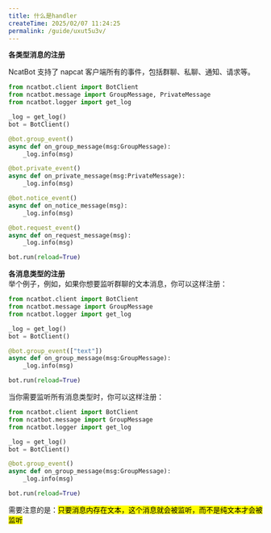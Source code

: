 ```yaml
---
title: 什么是handler
createTime: 2025/02/07 11:24:25
permalink: /guide/uxut5u3v/
---
```

**各类型消息的注册**

NcatBot 支持了 napcat 客户端所有的事件，包括群聊、私聊、通知、请求等。
```python
from ncatbot.client import BotClient
from ncatbot.message import GroupMessage, PrivateMessage
from ncatbot.logger import get_log

_log = get_log()
bot = BotClient()

@bot.group_event()
async def on_group_message(msg:GroupMessage):
    _log.info(msg)

@bot.private_event()
async def on_private_message(msg:PrivateMessage):
    _log.info(msg)

@bot.notice_event()
async def on_notice_message(msg):
    _log.info(msg)

@bot.request_event()
async def on_request_message(msg):
    _log.info(msg)

bot.run(reload=True)
```
**各消息类型的注册**  
举个例子，例如，如果你想要监听群聊的文本消息，你可以这样注册：
```python
from ncatbot.client import BotClient
from ncatbot.message import GroupMessage
from ncatbot.logger import get_log

_log = get_log()
bot = BotClient()

@bot.group_event(["text"])
async def on_group_message(msg:GroupMessage):
    _log.info(msg)

bot.run(reload=True)
```
当你需要监听所有消息类型时，你可以这样注册：
```python
from ncatbot.client import BotClient
from ncatbot.message import GroupMessage
from ncatbot.logger import get_log

_log = get_log()
bot = BotClient()

@bot.group_event()
async def on_group_message(msg:GroupMessage):
    _log.info(msg)

bot.run(reload=True)
```
需要注意的是：<mark>只要消息内存在文本，这个消息就会被监听，而不是纯文本才会被监听</mark>
